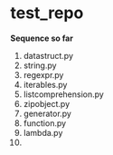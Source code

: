# test_repo #

**Sequence so far**

1. datastruct.py
2. string.py
3. regexpr.py
4. iterables.py
5. listcomprehension.py
6. zipobject.py
7. generator.py
8. function.py
9. lambda.py
10. 
